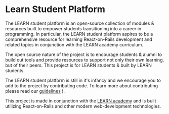 <!-- The purpose of a README is to answer 4 questions:

What is this project trying to achieve? (A short description will be great.)

Can I use it? (What are the prerequisites?)

If so, how? (How can I install it? What are the code snippets that work out-of-box?)

If I like it, how can I join? (What license is this project under? What are the rules for contributing?)
 -->

# Learn Student Platform

The LEARN student platform is an open-source collection of modules & resources built to empower students transitioning into a career in programming. In particular, the LEARN student platform aspires to be a comprehensive resource for learning React-on-Rails development and related topics in conjunction with the LEARN academy curriculum.

The open source nature of the project is to encourage students & alumni to build out tools and provide resources to support not only their own learning, but of their peers. This project is for LEARN students & built by LEARN students.

The LEARN student platform is still in it's infancy and we encourage you to add to the project by contributing code. To learn more about contributing please read our [guidelines](CONTRIBUTING.md)
).

This project is made in conjunction with the [LEARN academy](https://www.learnacademy.org/) and is built utilizing React-on-Rails and other modern web-development technologies.
